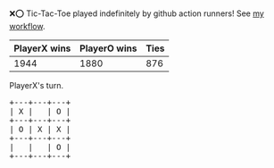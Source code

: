 :x::o: Tic-Tac-Toe played indefinitely by github action runners! See [my workflow](.github/workflows/play.yaml).

|PlayerX wins|PlayerO wins|Ties|
|-|-|-|
|1944|1880|876|

PlayerX's turn.

<pre>
+---+---+---+
| X |   | O |
+---+---+---+
| O | X | X |
+---+---+---+
|   |   | O |
+---+---+---+
</pre>